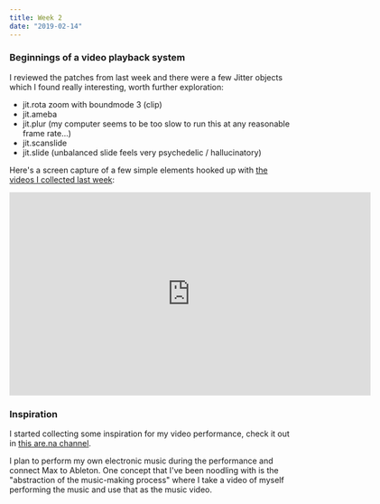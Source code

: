 ```yaml
---
title: Week 2
date: "2019-02-14"
---
```


### Beginnings of a video playback system

I reviewed the patches from last week and there were a few Jitter objects which I found really interesting, worth further exploration:

- jit.rota zoom with boundmode 3 (clip)
- jit.ameba
- jit.plur (my computer seems to be too slow to run this at any reasonable frame rate...)
- jit.scanslide
- jit.slide (unbalanced slide feels very psychedelic / hallucinatory)

Here's a screen capture of a few simple elements hooked up with [the videos I collected last week](../week-1):

<iframe src="https://player.vimeo.com/video/317300178?loop=1&title=0&byline=0&portrait=0" width="640" height="360" frameborder="0" webkitallowfullscreen mozallowfullscreen allowfullscreen></iframe>

### Inspiration

I started collecting some inspiration for my video performance, check it out in [this are.na channel](https://www.are.na/adi-dahiya/live-image-processing-performance-rqmvt774zro).

I plan to perform my own electronic music during the performance and connect Max to Ableton. One concept that I've been noodling with is the "abstraction of the music-making process" where I take a video of myself performing the music and use that as the music video.
